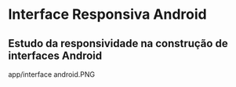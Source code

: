 # Interface Responsiva Android
<h2>Estudo da responsividade na construção de interfaces Android </h2>
<img>app/interface android.PNG<img>
